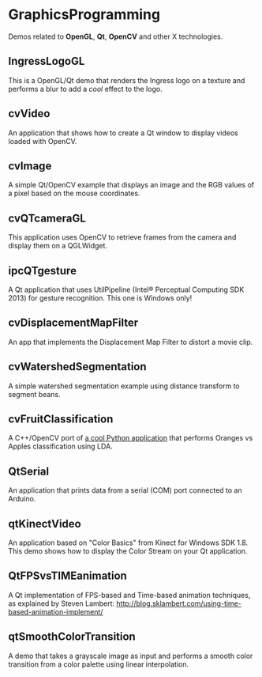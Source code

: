 GraphicsProgramming
===================

Demos related to **OpenGL**, **Qt**, **OpenCV** and other X technologies.

IngressLogoGL
--------------
This is a OpenGL/Qt demo that renders the Ingress logo on a texture and performs a blur to add a *cool* effect to the logo.

cvVideo
--------------
An application that shows how to create a Qt window to display videos loaded with OpenCV.

cvImage
--------------
A simple Qt/OpenCV example that displays an image and the RGB values of a pixel based on the mouse coordinates.

cvQTcameraGL
--------------
This application uses OpenCV to retrieve frames from the camera and display them on a QGLWidget.

ipcQTgesture
--------------
A Qt application that uses UtilPipeline (Intel® Perceptual Computing SDK 2013) for gesture recognition. This one is Windows only!

cvDisplacementMapFilter
--------------
An app that implements the Displacement Map Filter to distort a movie clip. 

cvWatershedSegmentation
--------------
A simple watershed segmentation example using distance transform to segment beans.

cvFruitClassification
--------------
A C++/OpenCV port of [a cool Python application](http://github.com/eliezerb/FruitClassification) that performs Oranges vs Apples classification using LDA.

QtSerial
--------------
An application that prints data from a serial (COM) port connected to an Arduino.

qtKinectVideo
--------------
An application based on "Color Basics" from Kinect for Windows SDK 1.8. 
This demo shows how to display the Color Stream on your Qt application.

QtFPSvsTIMEanimation
--------------
A Qt implementation of FPS-based and Time-based animation techniques, as explained by Steven Lambert:
http://blog.sklambert.com/using-time-based-animation-implement/

qtSmoothColorTransition
--------------
A demo that takes a grayscale image as input and performs a smooth color transition from a color palette using linear interpolation.
